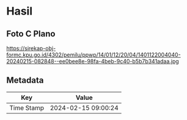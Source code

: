 # Hasil

## Foto C Plano

https://sirekap-obj-formc.kpu.go.id/4302/pemilu/ppwp/14/01/12/20/04/1401122004040-20240215-082848--ee0bee8e-98fa-4beb-9c40-b5b7b341adaa.jpg


## Metadata

| Key        | Value               |
| ---------- | ------------------- |
| Time Stamp | 2024-02-15 09:00:24 |



